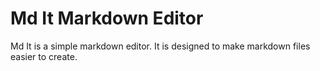 # Md It Markdown Editor
Md It is a simple markdown editor. It is designed to make markdown files easier to create.
